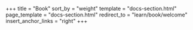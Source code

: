 +++
title = "Book"
sort_by = "weight"
template = "docs-section.html"
page_template = "docs-section.html"
redirect_to = "learn/book/welcome"
insert_anchor_links = "right"
+++
